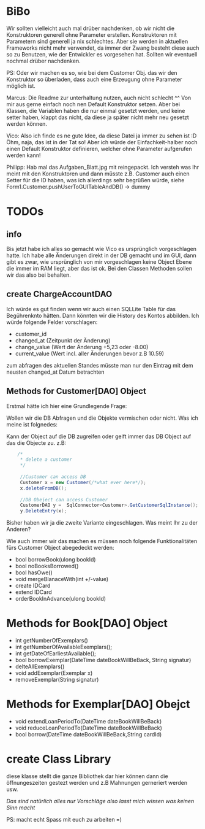 BiBo
====
Wir sollten vielleicht auch mal drüber nachdenken, ob wir nicht die Konstruktoren generell ohne Parameter erstellen.
Konstruktoren mit Parametern sind generell ja nix schlechtes. Aber sie werden in aktuellen Frameworks nicht mehr verwendet,
da immer der Zwang besteht diese auch so zu Benutzen, wie der Entwickler es vorgesehen hat.
Sollten wir eventuell nochmal drüber nachdenken.

PS: Oder wir machen es so, wie bei dem Customer Obj. das wir den Konstruktor so überladen, dass auch eine Erzeugung ohne
Parameter möglich ist.

Marcus:
Die Readme zur unterhaltung nutzen, auch nicht schlecht ^^
Von mir aus gerne einfach noch nen Default Konstruktor setzen. Aber bei Klassen, die Variablen haben die nur einmal gesetzt 
werden, und keine setter haben, klappt das nicht, da diese ja später nicht mehr neu gesetzt werden können.

Vico:
Also ich finde es ne gute Idee, da diese Datei ja immer zu sehen ist :D
Öhm, naja, das ist in der Tat so!
Aber ich würde der Einfachkeit-halber noch einen Default Konstruktor definieren, welcher ohne Parameter aufgerufen werden kann!

Philipp: Hab mal das Aufgaben_Blatt.jpg mit reingepackt. Ich versteh was Ihr meint mit den Konstruktoren und dann müsste z.B.
Customer auch einen Setter für die ID haben, was ich allerdings sehr begrüßen würde, siehe Form1.Customer.pushUserToGUITableAndDB() -> dummy

TODOs
=====

info
----
Bis jetzt habe ich alles so gemacht wie Vico es ursprünglich vorgeschlagen hatte. Ich habe alle Änderungen direkt in der DB gemacht und im GUI, dann gibt es zwar, wie ursprünglich von mir vorgeschlagen keine Object Ebene die immer im RAM liegt, aber das ist ok. Bei den Classen Methoden sollen wir das also bei behalten.

create ChargeAccountDAO
-----------------------
Ich würde es gut finden wenn wir auch einen SQLLite Table für das Begührenknto hätten.
Dann könnten wir die History des Kontos abbilden. Ich würde folgende Felder vorschlagen:
 
 * customer_id
 * changed_at (Zeitpunkt der Änderung)
 * change_value (Wert der Änderung +5,23 oder -8.00)
 * current_value (Wert incl. aller Änderungen bevor z.B 10.59)

zum abfragen des aktuellen Standes müsste man nur den Eintrag mit dem neusten changed_at Datum betrachten

Methods for Customer[DAO] Object
---------------------------

Erstmal hätte ich hier eine Grundlegende Frage:

Wollen wir die DB Abfragen und die Objekte vermischen oder nicht. Was ich meine ist folgnedes:

Kann der Object auf die DB zugreifen oder geift immer das DB Object auf das die Objecte zu. z.B:
```cs
    /*
     * delete a customer
     */
     
     //Customer can access DB
     Customer x = new Customer(/*what ever here*/);
     x.deleteFromDB();
     
     //DB Obeject can access Customer
     CustomerDAO y =  SqlConnector<Customer>.GetCustomerSqlInstance();
     y.DeleteEntry(x);
```

Bisher haben wir ja die zweite Variante eingeschlagen. Was meint Ihr zu der Anderen?

Wie auch immer wir das machen es müssen noch folgende Funktionalitäten fürs Customer Object abegedeckt werden:
* bool borrowBook(ulong bookId)
* bool noBooksBorrowed()
* bool hasOwe()
* void mergeBlanaceWith(int +/-value) 
* create IDCard
* extend IDCard
* orderBookInAdvance(ulong bookId)

Methods for Book[DAO] Object
============================
* int getNumberOfExemplars()
* int getNumberOfAvailableExemplars();
* int getDateOfEarliestAvailable();
* bool borrowExemplar(DateTime dateBookWillBeBack, String signatur)
* delteAllExemplars()
* void addExemplar(Exemplar x)
* removeExemplar(String signatur)

Methods for Exemplar[DAO] Obejct
============
* void extendLoanPeriodTo(DateTime dateBookWillBeBack)
* void reduceLoanPeriodTo(DateTime dateBookWillBeBack)
* bool borrow(DateTime dateBookWillBeBack,String cardId)

create Class Library
====================
diese klasse stellt die ganze Bibliothek dar
hier können dann die öffnungeszeiten gestezt werden und z.B Mahnungen gerneriert werden usw.




*Das sind natürlich alles nur Vorschläge also lasst mich wissen was keinen Sinn macht*

PS: macht echt Spass mit euch zu arbeiten =)
    
